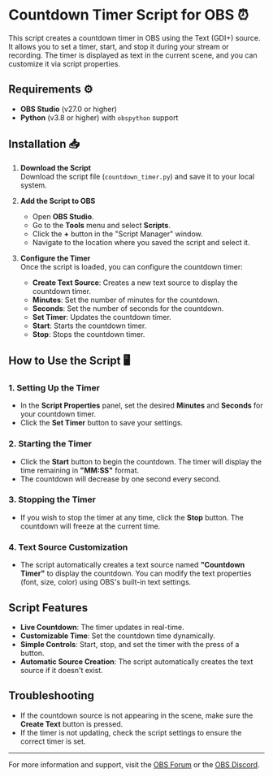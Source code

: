 # Countdown Timer Script for OBS ⏰

This script creates a countdown timer in OBS using the Text (GDI+) source. It allows you to set a timer, start, and stop it during your stream or recording. The timer is displayed as text in the current scene, and you can customize it via script properties.

## Requirements ⚙️

- **OBS Studio** (v27.0 or higher)
- **Python** (v3.8 or higher) with `obspython` support

## Installation 📥

1. **Download the Script**  
   Download the script file (`countdown_timer.py`) and save it to your local system.

2. **Add the Script to OBS**  
   - Open **OBS Studio**.
   - Go to the **Tools** menu and select **Scripts**.
   - Click the **+** button in the "Script Manager" window.
   - Navigate to the location where you saved the script and select it.

3. **Configure the Timer**  
   Once the script is loaded, you can configure the countdown timer:

   - **Create Text Source**: Creates a new text source to display the countdown timer.
   - **Minutes**: Set the number of minutes for the countdown.
   - **Seconds**: Set the number of seconds for the countdown.
   - **Set Timer**: Updates the countdown timer.
   - **Start**: Starts the countdown timer.
   - **Stop**: Stops the countdown timer.

## How to Use the Script 🖥️

### 1. Setting Up the Timer

- In the **Script Properties** panel, set the desired **Minutes** and **Seconds** for your countdown timer.
- Click the **Set Timer** button to save your settings.

### 2. Starting the Timer

- Click the **Start** button to begin the countdown. The timer will display the time remaining in **"MM:SS"** format.
- The countdown will decrease by one second every second.

### 3. Stopping the Timer

- If you wish to stop the timer at any time, click the **Stop** button. The countdown will freeze at the current time.

### 4. Text Source Customization

- The script automatically creates a text source named **"Countdown Timer"** to display the countdown. You can modify the text properties (font, size, color) using OBS's built-in text settings.

## Script Features

- **Live Countdown**: The timer updates in real-time.
- **Customizable Time**: Set the countdown time dynamically.
- **Simple Controls**: Start, stop, and set the timer with the press of a button.
- **Automatic Source Creation**: The script automatically creates the text source if it doesn't exist.

## Troubleshooting

- If the countdown source is not appearing in the scene, make sure the **Create Text** button is pressed.
- If the timer is not updating, check the script settings to ensure the correct timer is set.

---

For more information and support, visit the [OBS Forum](https://obsproject.com/forum/) or the [OBS Discord](https://discord.gg/obsproject).
